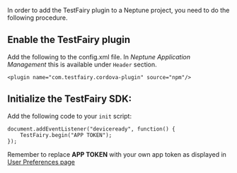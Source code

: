 In order to add the TestFairy plugin to a Neptune project, you need to do the following procedure.

## Enable the TestFairy plugin
Add the following to the config.xml file. In *Neptune Application Management* this is available under `Header` section.

```
<plugin name="com.testfairy.cordova-plugin" source="npm"/>
```

## Initialize the TestFairy SDK:

Add the following code to your `init` script:

```
document.addEventListener("deviceready", function() {
    TestFairy.begin("APP TOKEN");
});
```

Remember to replace **APP TOKEN** with your own app token as displayed in [User Preferences page](https://app.testfairy.com/settings/)
